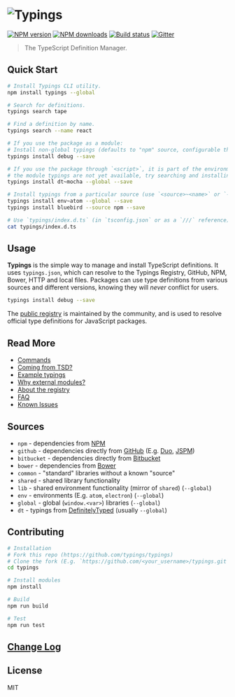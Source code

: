 # ![Typings](https://cdn.rawgit.com/typings/typings/master/logo.svg)

[![NPM version][npm-image]][npm-url]
[![NPM downloads][downloads-image]][downloads-url]
[![Build status][travis-image]][travis-url]
[![Gitter][gitter-image]][gitter-url]

> The TypeScript Definition Manager.

## Quick Start

```sh
# Install Typings CLI utility.
npm install typings --global

# Search for definitions.
typings search tape

# Find a definition by name.
typings search --name react

# If you use the package as a module:
# Install non-global typings (defaults to "npm" source, configurable through `defaultSource` in `.typingsrc`).
typings install debug --save

# If you use the package through `<script>`, it is part of the environment, or
# the module typings are not yet available, try searching and installing with `--global`:
typings install dt~mocha --global --save

# Install typings from a particular source (use `<source>~<name>` or `--source <source>`).
typings install env~atom --global --save
typings install bluebird --source npm --save

# Use `typings/index.d.ts` (in `tsconfig.json` or as a `///` reference).
cat typings/index.d.ts
```

## Usage

**Typings** is the simple way to manage and install TypeScript definitions. It uses `typings.json`, which can resolve to the Typings Registry, GitHub, NPM, Bower, HTTP and local files. Packages can use type definitions from various sources and different versions, knowing they will _never_ conflict for users.

```sh
typings install debug --save
```

The [public registry](https://github.com/typings/registry) is maintained by the community, and is used to resolve official type definitions for JavaScript packages.

## Read More

* [Commands](docs/commands.md)
* [Coming from TSD?](docs/tsd.md)
* [Example typings](docs/examples.md)
* [Why external modules?](docs/external-modules.md)
* [About the registry](docs/registry.md)
* [FAQ](docs/faq.md)
* [Known Issues](docs/known-issues.md)

## Sources

* `npm` - dependencies from [NPM](http://npmjs.org/)
* `github` - dependencies directly from [GitHub](https://github.com/) (E.g. [Duo](http://duojs.org/), [JSPM](http://jspm.io/))
* `bitbucket` - dependencies directly from [Bitbucket](https://bitbucket.org)
* `bower` - dependencies from [Bower](http://bower.io/)
* `common` - "standard" libraries without a known "source"
* `shared` - shared library functionality
* `lib` - shared environment functionality (mirror of `shared`) (`--global`)
* `env` - environments (E.g. `atom`, `electron`) (`--global`)
* `global` - global (`window.<var>`) libraries (`--global`)
* `dt` - typings from [DefinitelyTyped](https://github.com/DefinitelyTyped/DefinitelyTyped) (usually `--global`)

## Contributing

```sh
# Installation
# Fork this repo (https://github.com/typings/typings)
# Clone the fork (E.g. `https://github.com/<your_username>/typings.git`)
cd typings

# Install modules
npm install

# Build
npm run build

# Test
npm run test
```

## [Change Log](https://github.com/typings/typings/releases)

## License

MIT

[npm-image]: https://img.shields.io/npm/v/typings.svg?style=flat
[npm-url]: https://npmjs.org/package/typings
[downloads-image]: https://img.shields.io/npm/dm/typings.svg?style=flat
[downloads-url]: https://npmjs.org/package/typings
[travis-image]: https://img.shields.io/travis/typings/typings.svg?style=flat
[travis-url]: https://travis-ci.org/typings/typings
[gitter-image]: https://badges.gitter.im/typings/typings.svg
[gitter-url]: https://gitter.im/typings/typings?utm_source=badge&utm_medium=badge&utm_campaign=pr-badge
